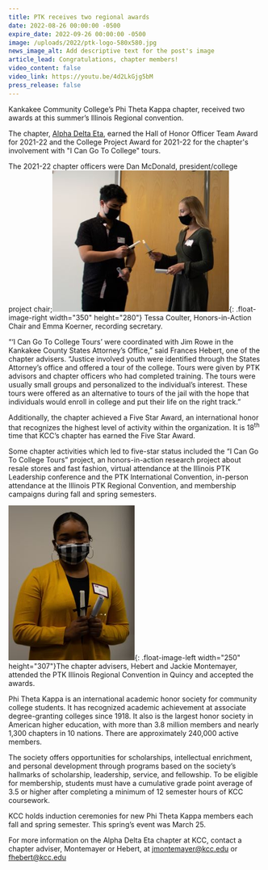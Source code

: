 ```yaml
---
title: PTK receives two regional awards
date: 2022-08-26 00:00:00 -0500
expire_date: 2022-09-26 00:00:00 -0500
image: /uploads/2022/ptk-logo-580x580.jpg
news_image_alt: Add descriptive text for the post's image
article_lead: Congratulations, chapter members!
video_content: false
video_link: https://youtu.be/4d2LkGjg5bM
press_release: false
---
```

Kankakee Community College’s Phi Theta Kappa chapter, received two awards at this summer’s Illinois Regional convention.

The chapter, [Alpha Delta Eta](https://www.kcc.edu/student-resources/clubs/#phi-theta-kappa), earned the Hall of Honor Officer Team Award for 2021-22 and the College Project Award for 2021-22 for the chapter's involvement with "I Can Go To College" tours.

The 2021-22 chapter officers were Dan McDonald, president/college project chair;![Luis Carino Crespo and Brianna Hanners](/uploads/2022/luiscarinocrespo-briannahaners-ptk300x280.jpg "Luis Carino Crespo and Brianna Hanners"){: .float-image-right width="350" height="280"} Tessa Coulter, Honors-in-Action Chair and Emma Koerner, recording secretary.

“‘I Can Go To College Tours’ were coordinated with Jim Rowe in the Kankakee County States Attorney’s Office,” said Frances Hebert, one of the chapter advisers. “Justice involved youth were identified through the States Attorney’s office and offered a tour of the college. Tours were given by PTK advisors and chapter officers who had completed training. The tours were usually small groups and personalized to the individual’s interest. These tours were offered as an alternative to tours of the jail with the hope that individuals would enroll in college and put their life on the right track.”

Additionally, the chapter achieved a Five Star Award, an international honor that recognizes the highest level of activity within the organization. It is 18<sup>th</sup> time that KCC’s chapter has earned the Five Star Award.

Some chapter activities which led to five-star status included the “I Can Go To College Tours” project, an honors-in-action research project about resale stores and fast fashion, virtual attendance at the Illinois PTK Leadership conference and the PTK International Convention, in-person attendance at the Illinois PTK Regional Convention, and membership campaigns during fall and spring semesters.

![Jada Mabins](/uploads/2022/jadamabins-ptk250x307.jpg "Jada Mabins"){: .float-image-left width="250" height="307"}The chapter advisers, Hebert and Jackie Montemayer, attended the PTK Illinois Regional Convention in Quincy and accepted the awards.

Phi Theta Kappa is an international academic honor society for community college students. It has recognized academic achievement at associate degree-granting colleges since 1918. It also is the largest honor society in American higher education, with more than 3.8 million members and nearly 1,300 chapters in 10 nations. There are approximately 240,000 active members.

The society offers opportunities for scholarships, intellectual enrichment, and personal development through programs based on the society’s hallmarks of scholarship, leadership, service, and fellowship. To be eligible for membership, students must have a cumulative grade point average of 3.5 or higher after completing a minimum of 12 semester hours of KCC coursework.

KCC holds induction ceremonies for new Phi Theta Kappa members each fall and spring semester. This spring’s event was March 25.

For more information on the Alpha Delta Eta chapter at KCC, contact a chapter adviser, Montemayer or Hebert, at [jmontemayer@kcc.edu](mailto:jmontemayer@kcc.edu) or [fhebert@kcc.edu](mailto:fhebert@kcc.edu)